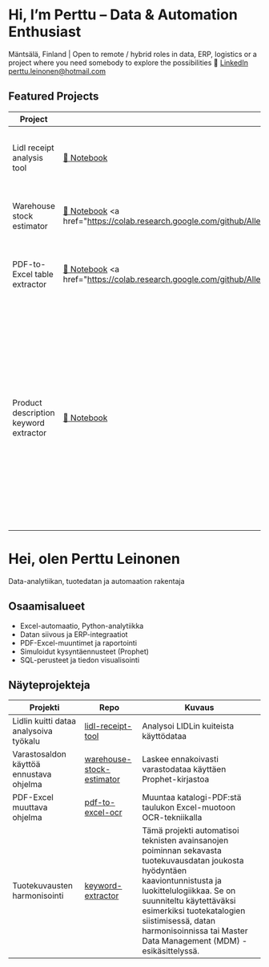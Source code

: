 # Hi, I’m Perttu – Data & Automation Enthusiast

Mäntsälä, Finland | Open to remote / hybrid roles in data, ERP, logistics or a project where you need somebody to explore the possibilities
🔗 [LinkedIn](https://www.linkedin.com/in/perttu-leinonen-487325b7) perttu.leinonen@hotmail.com

## Featured Projects
| Project | Repo | What it shows |
|---------|------|---------------|
| Lidl receipt analysis tool | <a href="Toolbox/notebooks/Lidl_receipt_financial_tracker.ipynb">📓 Notebook</a>  <a href="https://colab.research.google.com/github/Alleyfoo/Alleyfoo/blob/main/notebooks/Lidl_receipt_financial_tracker.ipynb"> | Analyses receipts from LIDL and analyses monthly usage data |
| Warehouse stock estimator | <a href="Toolbox/notebooks/prophet.ipynb">📓 Notebook</a>  <a href="https://colab.research.google.com/github/Alleyfoo/Alleyfoo/blob/main/notebooks/Warehouse_stock_estimator.ipynb | Calculates estimates of warehouse stocks using Prophet library |
| PDF-to-Excel table extractor | <a href="Toolbox/notebooks/pdf_to_excel_converter.ipynb">📓 Notebook</a> <a href="https://colab.research.google.com/github/Alleyfoo/Alleyfoo/blob/main/notebooks/pdf_to_excel_converter.ipynb | Converts a table from PDF document into an Excel table using OCR-technique |
| Product description keyword extractor | <a href="Toolbox/notebooks/Product_Description_Keyword_Extraction_Demo.ipynb">📓 Notebook</a> <a href="https://colab.research.google.com/github/Alleyfoo/Alleyfoo/blob/main/notebooks/Product_Description_Keyword_Extraction_Demo.ipynb"> | This project automates the extraction of technical keywords from messy product description data, using pattern matching and categorization logic. It is designed for scenarios like product catalog cleaning, data harmonization, or Master Data Management (MDM) preprocessing. |


# Hei, olen Perttu Leinonen
Data-analytiikan, tuotedatan ja automaation rakentaja

## Osaamisalueet
- Excel-automaatio, Python-analytiikka
- Datan siivous ja ERP-integraatiot
- PDF-Excel-muuntimet ja raportointi
- Simuloidut kysyntäennusteet (Prophet)
- SQL-perusteet ja tiedon visualisointi

## Näyteprojekteja

| Projekti | Repo | Kuvaus |
|----------|------|--------|
| Lidlin kuitti dataa analysoiva työkalu | [lidl-receipt-tool](https://github.com/Alleyfoo/Notebooks/blob/main/lidl-receipt-tool.ipynb) | Analysoi LIDLin kuiteista käyttödataa |
| Varastosaldon käyttöä ennustava ohjelma | [warehouse-stock-estimator](https://github.com/Alleyfoo/Notebooks/blob/main/warehouse-stock-estimator.ipynb) | Laskee ennakoivasti varastodataa käyttäen Prophet-kirjastoa |
| PDF-Excel muuttava ohjelma | [pdf-to-excel-ocr](https://github.com/Alleyfoo/Notebooks/blob/main/pdf-to-excel-ocr.ipynb) | Muuntaa katalogi-PDF:stä taulukon Excel-muotoon OCR-tekniikalla |
| Tuotekuvausten harmonisointi | [keyword-extractor](https://github.com/Alleyfoo/Notebooks/blob/main/keyword-extractor.ipynb) | Tämä projekti automatisoi teknisten avainsanojen poiminnan sekavasta tuotekuvausdatan joukosta hyödyntäen kaaviontunnistusta ja luokittelulogiikkaa. Se on suunniteltu käytettäväksi esimerkiksi tuotekatalogien siistimisessä, datan harmonisoinnissa tai Master Data Management (MDM) -esikäsittelyssä.|
